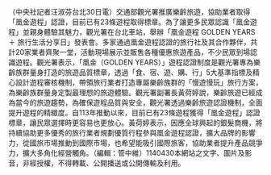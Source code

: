 （中央社記者汪淑芬台北30日電）交通部觀光署推廣樂齡旅遊，協助業者取得「凰金遊程」認證，目前已有23條遊程取得標章。為了讓更多民眾認識「凰金遊程」並親身體驗其魅力，觀光署在台北車站，舉辦「凰金遊程 GOLDEN YEARS ＋ 旅行生活分享日」發表會。多家通過凰金遊程認證的旅行社及其合作夥伴，共計20家業者齊聚一堂，活動現場展示並販售各種優惠旅遊產品，不少民眾到場認識遊程。觀光署表示，「凰金（GOLDEN YEARS）」遊程認證制度是觀光署專為樂齡族群量身打造的旅遊品質標章，透過「食、宿、遊、購、行」5大基準指標及精心設計遊程審核機制，帶領旅行業者打造專屬樂齡族群的「慢遊慢玩」旅行方案，為樂齡族群量身定製最理想的旅遊體驗。觀光署副署長黃荷婷說，樂齡旅遊已經成為當今的旅遊趨勢，為確保遊程品質與安全，觀光署透過樂齡旅遊認證機制，全面提升遊程的精緻度。自113年推動以來，目前已有23條遊程獲得「凰金遊程」認證標章，讓民眾選擇時更容易也更放心。黃荷婷表示，因應全球興起的銀髮商機，將持續協助更多優秀的旅行業者規劃優質行程參與凰金遊程認證，擴大品牌的影響力，從國旅市場推動到國際市場，也希望能吸引國際旅客，協助業者提升產品競爭力，擴大多角化經營觸角。（編輯：管中維）1140430本網站之文字、圖片及影音，非經授權，不得轉載、公開播送或公開傳輸及利用。